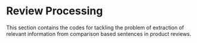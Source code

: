 # Review Processing

This section contains the codes for tackling the problem of extraction of relevant information from comparison based sentences in product reviews.
